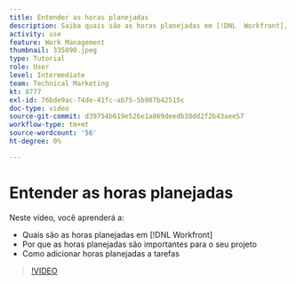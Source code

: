 ```yaml
---
title: Entender as horas planejadas
description: Saiba quais são as horas planejadas em [!DNL  Workfront], por que as horas planejadas são importantes para o seu projeto e como adicioná-las a tarefas.
activity: use
feature: Work Management
thumbnail: 335090.jpeg
type: Tutorial
role: User
level: Intermediate
team: Technical Marketing
kt: 8777
exl-id: 76bde9ac-74de-41fc-ab75-5b987b42515c
doc-type: video
source-git-commit: d39754b619e526e1a869deedb38dd2f2b43aee57
workflow-type: tm+mt
source-wordcount: '56'
ht-degree: 0%

---
```


# Entender as horas planejadas

Neste vídeo, você aprenderá a:

* Quais são as horas planejadas em [!DNL  Workfront]
* Por que as horas planejadas são importantes para o seu projeto
* Como adicionar horas planejadas a tarefas

>[!VIDEO](https://video.tv.adobe.com/v/335090/?quality=12)


<!---
learn more urls:
Overview of task duration and duration type
Planned hours overview
--->
